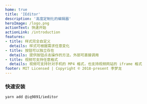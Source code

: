 ```yaml
---
home: true
title: 'IEditor'
description: '高度定制化的编辑器'
heroImage: /logo.png
actionText: 快速开始
actionLink: /introduction
features:
- title: 样式完全自定义
  details: 样式可根据需求任意变化
- title: 按钮可以独立存在
  details: 提供按钮点击操作的方法，外部可直接调用
- title: 视频可支持任意格式
  details: 视频可支持针对手机的 MP4 格式，也支持视频网站的 iframe 格式
footer: MIT Licensed | Copyright © 2018-present 李梦龙
---
```


### 快速安装

``` bash
yarn add @iq9891/ieditor
```
